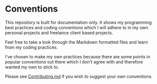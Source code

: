 # Conventions
This repository is built for documentation only. It shows my programming best practices and coding conventions which I will adhere to in my own personal projects and freelance client based projects.

Feel free to take a look through the Markdown formatted files and learn from my coding practices.

I've chosen to make my own practices because there are some points in popular conventions out there which I don't agree with and therefore wanted my own to stick to.

Please see [Contributing.md](https://github.com/Jamesking56/Conventions/blob/master/Contributing.md) if you wish to suggest your own conventions.